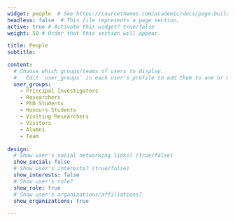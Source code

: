 ```yaml
---
widget: people  # See https://sourcethemes.com/academic/docs/page-builder/
headless: false  # This file represents a page section.
active: true # Activate this widget? true/false
weight: 50 # Order that this section will appear.

title: People
subtitle:

content:
  # Choose which groups/teams of users to display.
  #   Edit `user_groups` in each user's profile to add them to one or more of these groups.
  user_groups:
    - Principal Investigators
    - Researchers
    - PhD Students
    - Honours Students
    - Visiting Researchers
    - Visitors
    - Alumni
    - Team
    
design:
  # Show user's social networking links? (true/false)
  show_social: false
  # Show user's interests? (true/false)
  show_interests: false
  # Show user's role?
  show_role: true
  # Show user's organizations/affiliations?
  show_organizations: true

---
```

